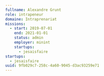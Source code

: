 ```yaml
---
fullname: Alexandre Grunt
role: intrapeneur
domaine: Intraprenariat
missions:
  - start: 2019-07-01
    end: 2021-01-01
    status: admin
    employer: minint
    startups:
      - jesaisfaire
startups:
  - jesaisfaire
uuid: 9fb029c7-258c-4a60-9045-d3ac93259e71
---
```

